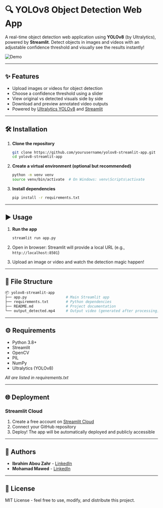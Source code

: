 # 🔍 YOLOv8 Object Detection Web App

A real-time object detection web application using **YOLOv8** (by Ultralytics), powered by **Streamlit**. Detect objects in images and videos with an adjustable confidence threshold and visually see the results instantly!

![Demo](https://via.placeholder.com/800x400?text=Demo+GIF+Placeholder) <!-- Replace with actual demo GIF -->

---

## ✨ Features

- Upload images or videos for object detection
- Choose a confidence threshold using a slider
- View original vs detected visuals side by side
- Download and preview annotated video outputs
- Powered by [Ultralytics YOLOv8](https://github.com/ultralytics/ultralytics) and [Streamlit](https://streamlit.io)

---

## 🛠️ Installation

1. **Clone the repository**

   ```bash
   git clone https://github.com/yourusername/yolov8-streamlit-app.git
   cd yolov8-streamlit-app
   ```

2. **Create a virtual environment (optional but recommended)**

   ```bash
   python -m venv venv
   source venv/bin/activate  # On Windows: venv\Scripts\activate
   ```

3. **Install dependencies**
   ```bash
   pip install -r requirements.txt
   ```

---

## ▶️ Usage

1. **Run the app**

   ```bash
   streamlit run app.py
   ```

2. Open in browser: Streamlit will provide a local URL (e.g., `http://localhost:8501`)

3. Upload an image or video and watch the detection magic happen!

---

## 📁 File Structure

```bash
📦 yolov8-streamlit-app
├── app.py                  # Main Streamlit app
├── requirements.txt        # Python dependencies
├── README.md               # Project documentation
└── output_detected.mp4     # Output video (generated after processing)
```

---

## ⚙️ Requirements

- Python 3.8+
- Streamlit
- OpenCV
- PIL
- NumPy
- Ultralytics (YOLOv8)

_All are listed in requirements.txt_

---

## 🌐 Deployment

### Streamlit Cloud

1. Create a free account on [Streamlit Cloud](https://streamlit.io/cloud)
2. Connect your GitHub repository
3. Deploy! The app will be automatically deployed and publicly accessible

---

## 👥 Authors

- **Ibrahim Abou Zahr** - [LinkedIn](https://www.linkedin.com/in/ibrahim-abouzahr-dev/)
- **Mohamad Mawed** - [LinkedIn](https://www.linkedin.com/in/mohamad-el-mawed-dev/)

---

## 📜 License

MIT License - feel free to use, modify, and distribute this project.

```

```
